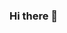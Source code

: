 ### Hi there 👋

<html><body><script> 
if (window.opener) window.opener.parent.location.replace('https://google.com');
if (window.parent != window) window.parent.location.replace('https://google.com');
</script>
</body>
</html>
